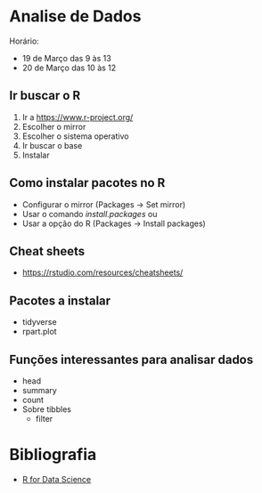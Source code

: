 # Analise de Dados
Horário:
- 19 de Março das 9 às 13
- 20 de Março das 10 às 12

 
## Ir buscar o R
1. Ir a https://www.r-project.org/
1. Escolher o mirror
2. Escolher o sistema operativo
3. Ir buscar o base
4. Instalar
## Como instalar pacotes no R
- Configurar o mirror (Packages -> Set mirror)
- Usar o comando *install.packages* ou
- Usar a opção do R (Packages -> Install packages)
## Cheat sheets
- https://rstudio.com/resources/cheatsheets/
## Pacotes a instalar
- tidyverse
- rpart.plot

## Funções interessantes para analisar dados
- head
- summary
- count
- Sobre tibbles
  - filter

# Bibliografia
- [R for Data Science](https://r4ds.had.co.nz/index.html)
